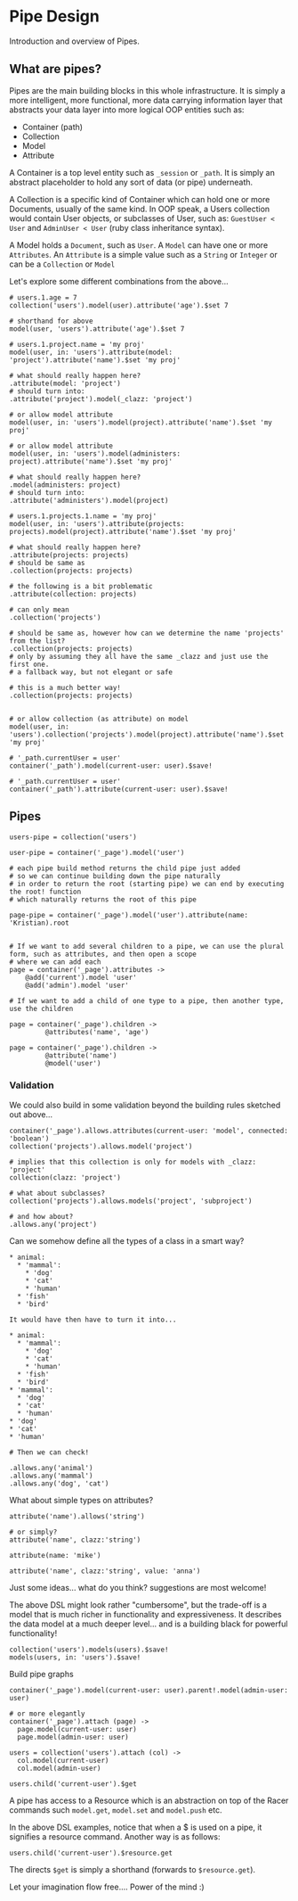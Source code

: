 # Pipe Design

Introduction and overview of Pipes.

## What are pipes?

Pipes are the main building blocks in this whole infrastructure. It is simply a more intelligent, more functional,
more data carrying information layer that abstracts your data layer into more logical OOP entities such as:

- Container (path)
- Collection
- Model
- Attribute

A Container is a top level entity such as `_session` or `_path`. It is simply an abstract placeholder to hold
 any sort of data (or pipe) underneath.

A Collection is a specific kind of Container which can hold one or more Documents, usually of the same kind.
In OOP speak, a Users collection would contain User objects, or subclasses of User, such as:
`GuestUser < User` and `AdminUser < User` (ruby class inheritance syntax).

A Model holds a `Document`, such as `User`. A `Model` can have one or more `Attributes`.
An `Attribute` is a simple value such as a `String` or `Integer` or can be a `Collection` or `Model`

Let's explore some different combinations from the above...

```livescript
# users.1.age = 7
collection('users').model(user).attribute('age').$set 7

# shorthand for above
model(user, 'users').attribute('age').$set 7

# users.1.project.name = 'my proj'
model(user, in: 'users').attribute(model: 'project').attribute('name').$set 'my proj'

# what should really happen here?
.attribute(model: 'project')
# should turn into:
.attribute('project').model(_clazz: 'project')

# or allow model attribute
model(user, in: 'users').model(project).attribute('name').$set 'my proj'

# or allow model attribute
model(user, in: 'users').model(administers: project).attribute('name').$set 'my proj'

# what should really happen here?
.model(administers: project)
# should turn into:
.attribute('administers').model(project)

# users.1.projects.1.name = 'my proj'
model(user, in: 'users').attribute(projects: projects).model(project).attribute('name').$set 'my proj'

# what should really happen here?
.attribute(projects: projects)
# should be same as
.collection(projects: projects)

# the following is a bit problematic
.attribute(collection: projects)

# can only mean
.collection('projects')

# should be same as, however how can we determine the name 'projects' from the list?
.collection(projects: projects)
# only by assuming they all have the same _clazz and just use the first one.
# a fallback way, but not elegant or safe

# this is a much better way!
.collection(projects: projects)


# or allow collection (as attribute) on model
model(user, in: 'users').collection('projects').model(project).attribute('name').$set 'my proj'

# '_path.currentUser = user'
container('_path').model(current-user: user).$save!

# '_path.currentUser = user'
container('_path').attribute(current-user: user).$save!
```


## Pipes

```livescript
users-pipe = collection('users')

user-pipe = container('_page').model('user')

# each pipe build method returns the child pipe just added
# so we can continue building down the pipe naturally
# in order to return the root (starting pipe) we can end by executing the root! function
# which naturally returns the root of this pipe

page-pipe = container('_page').model('user').attribute(name: 'Kristian).root


# If we want to add several children to a pipe, we can use the plural form, such as attributes, and then open a scope
# where we can add each
page = container('_page').attributes ->
    @add('current').model 'user'
    @add('admin').model 'user'

# If we want to add a child of one type to a pipe, then another type, use the children

page = container('_page').children ->
         @attributes('name', 'age')

page = container('_page').children ->
         @attribute('name')
         @model('user')
```

### Validation

We could also build in some validation beyond the building rules sketched out above...

```
container('_page').allows.attributes(current-user: 'model', connected: 'boolean')
collection('projects').allows.model('project')

# implies that this collection is only for models with _clazz: 'project'
collection(clazz: 'project')

# what about subclasses?
collection('projects').allows.models('project', 'subproject')

# and how about?
.allows.any('project')
```

Can we somehow define all the types of a class in a smart way?

```
* animal:
  * 'mammal':
    * 'dog'
    * 'cat'
    * 'human'
  * 'fish'
  * 'bird'

It would have then have to turn it into...

* animal:
  * 'mammal':
    * 'dog'
    * 'cat'
    * 'human'
  * 'fish'
  * 'bird'
* 'mammal':
  * 'dog'
  * 'cat'
  * 'human'
* 'dog'
* 'cat'
* 'human'

# Then we can check!

.allows.any('animal')
.allows.any('mammal')
.allows.any('dog', 'cat')
```

What about simple types on attributes?

```
attribute('name').allows('string')

# or simply?
attribute('name', clazz:'string')

attribute(name: 'mike')

attribute('name', clazz:'string', value: 'anna')
```

Just some ideas... what do you think? suggestions are most welcome!

The above DSL might look rather "cumbersome", but the trade-off is a model that is much richer in functionality
and expressiveness. It describes the data model at a much deeper level... and is a building black for
powerful functionality!

```livescript
collection('users').models(users).$save!
models(users, in: 'users').$save!
```

Build pipe graphs

```livescript
container('_page').model(current-user: user).parent!.model(admin-user: user)

# or more elegantly
container('_page').attach (page) ->
  page.model(current-user: user)
  page.model(admin-user: user)

users = collection('users').attach (col) ->
  col.model(current-user)
  col.model(admin-user)

users.child('current-user').$get
```

A pipe has access to a Resource which is an abstraction on top of the Racer commands
such `model.get`, `model.set` and `model.push` etc.

In the above DSL examples, notice that when a $ is used on a pipe, it signifies a resource command.
Another way is as follows:

```livescript
users.child('current-user').$resource.get
```

The directs `$get` is simply a shorthand (forwards to `$resource.get`).

Let your imagination flow free.... Power of the mind :)